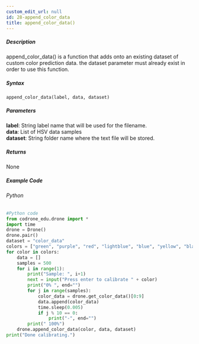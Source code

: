 ```yaml
---
custom_edit_url: null
id: 28-append_color_data
title: append_color_data()
---
```


##### Description

append_color_data() is a function that adds onto an existing dataset of custom color prediction data.
the dataset parameter must already exist in order to use this function.

##### Syntax
```append_color_data(label, data, dataset)```<br />


##### Parameters

**label**: String label name that will be used for the filename.<br />
**data**: List of HSV data samples<br />
**dataset**: String folder name where the text file will be stored.<br />

##### Returns

None

##### Example Code
###### Python
```python
#Python code
from codrone_edu.drone import *
import time
drone = Drone()
drone.pair()
dataset = "color_data"
colors = ["green", "purple", "red", "lightblue", "blue", "yellow", "black", "white"]
for color in colors:
    data = []
    samples = 500
    for i in range(1):
        print("Sample: ", i+1)
        next = input("Press enter to calibrate " + color)
        print("0% ", end="")
        for j in range(samples):
            color_data = drone.get_color_data()[0:9]
            data.append(color_data)
            time.sleep(0.005)
            if j % 10 == 0:
                print("-", end="")
        print(" 100%")
    drone.append_color_data(color, data, dataset)
print("Done calibrating.")
```
